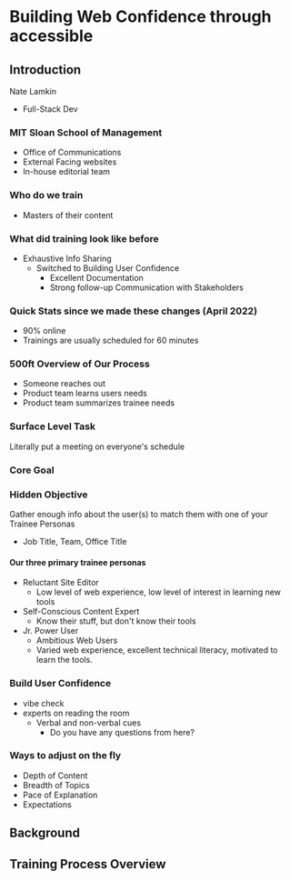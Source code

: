 # Building Web Confidence through accessible

## Introduction

Nate Lamkin

- Full-Stack Dev

### MIT Sloan School of Management

- Office of Communications
- External Facing websites
- In-house editorial team

### Who do we train

- Masters of their content

### What did training look like before

- Exhaustive Info Sharing
  - Switched to Building User Confidence
    - Excellent Documentation
    - Strong follow-up Communication with Stakeholders

### Quick Stats since we made these changes (April 2022)

- 90% online
- Trainings are usually scheduled for 60 minutes

### 500ft Overview of Our Process

- Someone reaches out
- Product team learns users needs
- Product team summarizes trainee needs

### Surface Level Task

Literally put a meeting on everyone's schedule

### Core Goal

### Hidden Objective

Gather enough info about the user(s) to match them with one of your Trainee Personas

- Job Title, Team, Office Title

#### Our three primary trainee personas

- Reluctant Site Editor
  - Low level of web experience, low level of interest in learning new tools
- Self-Conscious Content Expert
  - Know their stuff, but don't know their tools
- Jr. Power User
  - Ambitious Web Users
  - Varied web experience, excellent technical literacy, motivated to learn the tools.

### Build User Confidence

- vibe check
- experts on reading the room
  - Verbal and non-verbal cues
    - Do you have any questions from here?

### Ways to adjust on the fly

- Depth of Content
- Breadth of Topics
- Pace of Explanation
- Expectations

## Background

## Training Process Overview
